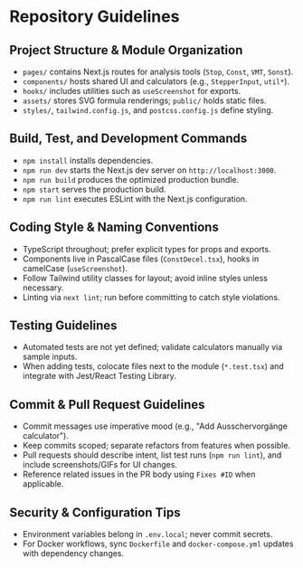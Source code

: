 # Repository Guidelines

## Project Structure & Module Organization
- `pages/` contains Next.js routes for analysis tools (`Stop`, `Const`, `VMT`, `Sonst`).
- `components/` hosts shared UI and calculators (e.g., `StepperInput`, `util*`).
- `hooks/` includes utilities such as `useScreenshot` for exports.
- `assets/` stores SVG formula renderings; `public/` holds static files.
- `styles/`, `tailwind.config.js`, and `postcss.config.js` define styling.

## Build, Test, and Development Commands
- `npm install` installs dependencies.
- `npm run dev` starts the Next.js dev server on `http://localhost:3000`.
- `npm run build` produces the optimized production bundle.
- `npm start` serves the production build.
- `npm run lint` executes ESLint with the Next.js configuration.

## Coding Style & Naming Conventions
- TypeScript throughout; prefer explicit types for props and exports.
- Components live in PascalCase files (`ConstDecel.tsx`), hooks in camelCase (`useScreenshot`).
- Follow Tailwind utility classes for layout; avoid inline styles unless necessary.
- Linting via `next lint`; run before committing to catch style violations.

## Testing Guidelines
- Automated tests are not yet defined; validate calculators manually via sample inputs.
- When adding tests, colocate files next to the module (`*.test.tsx`) and integrate with Jest/React Testing Library.

## Commit & Pull Request Guidelines
- Commit messages use imperative mood (e.g., "Add Ausschervorgänge calculator").
- Keep commits scoped; separate refactors from features when possible.
- Pull requests should describe intent, list test runs (`npm run lint`), and include screenshots/GIFs for UI changes.
- Reference related issues in the PR body using `Fixes #ID` when applicable.

## Security & Configuration Tips
- Environment variables belong in `.env.local`; never commit secrets.
- For Docker workflows, sync `Dockerfile` and `docker-compose.yml` updates with dependency changes.
